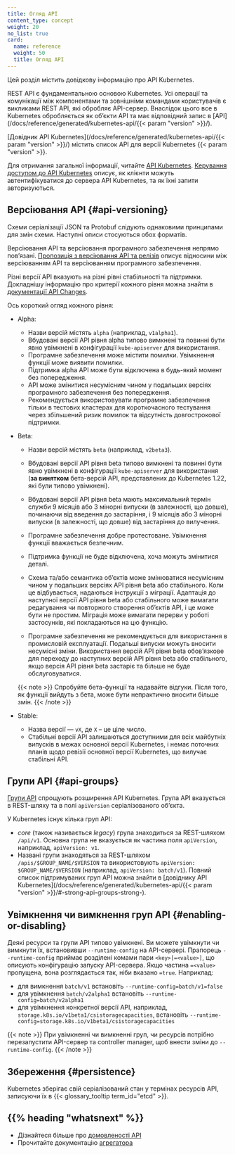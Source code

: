 ```yaml
---
title: Огляд API
content_type: concept
weight: 20
no_list: true
card:
  name: reference
  weight: 50
  title: Огляд API
---
```


<!-- overview -->

Цей розділ містить довідкову інформацію про API Kubernetes.

REST API є фундаментальною основою Kubernetes. Усі операції та комунікації між компонентами та зовнішніми командами користувачів є викликами REST API, які обробляє API-сервер. Внаслідок цього все в Kubernetes обробляється як обʼєкти API та має відповідний запис в [API](/docs/reference/generated/kubernetes-api/{{< param "version" >}}/).

[Довідник API Kubernetes](/docs/reference/generated/kubernetes-api/{{< param "version" >}}/) містить список API для версії Kubernetes {{< param "version" >}}.

Для отримання загальної інформації, читайте [API Kubernetes](/uk/docs/concepts/overview/kubernetes-api/). [Керування доступом до API Kubernetes](/uk/docs/concepts/security/controlling-access/) описує, як клієнти можуть автентифікуватися до сервера API Kubernetes, та як їхні запити авторизуються.

## Версіювання API {#api-versioning}

Схеми серіалізації JSON та Protobuf слідують однаковими принципами для змін схеми. Наступні описи стосуються обох форматів.

Версіювання API та версіювання програмного забезпечення непрямо повʼязані. [Пропозиція з версіювання API та релізів](https://git.k8s.io/sig-release/release-engineering/versioning.md) описує відносини між версіюванням API та версіюванням програмного забезпечення.

Різні версії API вказують на різні рівні стабільності та підтримки. Докладнішу інформацію про критерії кожного рівня можна знайти в [документації API Changes](https://git.k8s.io/community/contributors/devel/sig-architecture/api_changes.md#alpha-beta-and-stable-versions).

Ось короткий огляд кожного рівня:

- Alpha:
  - Назви версій містять `alpha` (наприклад, `v1alpha1`).
  - Вбудовані версії API рівня alpha типово вимкнені та повинні бути явно увімкнені в конфігурації `kube-apiserver` для використання.
  - Програмне забезпечення може містити помилки. Увімкнення функції може виявити помилки.
  - Підтримка alpha API може бути відключена в будь-який момент без попередження.
  - API може змінитися несумісним чином у подальших версіях програмного забезпечення без попередження.
  - Рекомендується використовувати програмне забезпечення тільки в тестових кластерах для короткочасного тестування через збільшений ризик помилок та відсутність довгострокової підтримки.

- Beta:
  - Назви версій містять `beta` (наприклад, `v2beta3`).
  - Вбудовані версії API рівня beta типово вимкнені та повинні бути явно увімкнені в конфігурації `kube-apiserver` для використання (**за винятком** бета-версій API, представлених до Kubernetes 1.22, які були типово увімкнені).
  - Вбудовані версії API рівня beta мають максимальний термін служби 9 місяців або 3 мінорні випуски (в залежності, що довше), починаючи від введення до застаріння, і 9 місяців або 3 мінорні випуски (в залежності, що довше) від застаріння до вилучення.
  - Програмне забезпечення добре протестоване. Увімкнення функції вважається безпечним.
  - Підтримка функції не буде відключена, хоча можуть змінитися деталі.

  - Схема та/або семантика обʼєктів може змінюватися несумісним чином у подальших версіях API рівня beta або стабільного. Коли це відбувається, надаються інструкції з міграції. Адаптація до наступної версії API рівня beta або стабільного може вимагати редагування чи повторного створення обʼєктів API, і це може бути не простим. Міграція може вимагати перерви у роботі застосунків, які покладаються на цю функцію.
  - Програмне забезпечення не рекомендується для використання в промисловій експлуатації. Подальші випуски можуть вносити несумісні зміни. Використання версій API рівня beta обовʼязкове для переходу до наступних версій API рівня beta або стабільного, якщо версія API рівня beta застаріє та більше не буде обслуговуватися.

  {{< note >}}
  Спробуйте бета-функції та надавайте відгуки. Після того, як функції вийдуть з бета, може бути непрактично вносити більше змін.
  {{< /note >}}

- Stable:
  - Назва версії — `vX`, де `X` – це ціле число.
  - Стабільні версії API залишаються доступними для всіх майбутніх випусків в межах основної версії Kubernetes, і немає поточних планів щодо ревізії основної версії Kubernetes, що вилучає стабільні API.

## Групи API {#api-groups}

[Групи API](https://git.k8s.io/design-proposals-archive/api-machinery/api-group.md) спрощують розширення API Kubernetes. Група API вказується в REST-шляху та в полі `apiVersion` серіалізованого обʼєкта.

У Kubernetes існує кілька груп API:

- *core* (також називається *legacy*) група знаходиться за REST-шляхом `/api/v1`. Основна група не вказується як частина поля `apiVersion`, наприклад, `apiVersion: v1`.
- Названі групи знаходяться за REST-шляхом `/apis/$GROUP_NAME/$VERSION` та використовують `apiVersion: $GROUP_NAME/$VERSION` (наприклад, `apiVersion: batch/v1`). Повний список підтримуваних груп API можна знайти в [довіднику API Kubernetes](/docs/reference/generated/kubernetes-api/{{< param "version" >}}/#-strong-api-groups-strong-).

## Увімкнення чи вимкнення груп API {#enabling-or-disabling}

Деякі ресурси та групи API типово увімкнені. Ви можете увімкнути чи вимкнути їх, встановивши `--runtime-config` на API-сервері. Прапорець `--runtime-config` приймає розділені комами пари `<key>[=<value>]`, що описують конфігурацію запуску API-сервера. Якщо частина `=<value>` пропущена, вона розглядається так, ніби вказано `=true`. Наприклад:

- для вимкнення `batch/v1` встановіть `--runtime-config=batch/v1=false`
- для увімкнення `batch/v2alpha1` встановіть `--runtime-config=batch/v2alpha1`
- для увімкнення конкретної версії API, наприклад, `storage.k8s.io/v1beta1/csistoragecapacities`, встановіть `--runtime-config=storage.k8s.io/v1beta1/csistoragecapacities`

{{< note >}}
При увімкненні чи вимкненні груп, чи ресурсів потрібно перезапустити API-сервер та controller manager, щоб внести зміни до `--runtime-config`.
{{< /note >}}

## Збереження {#persistence}

Kubernetes зберігає свій серіалізований стан у термінах ресурсів API, записуючи їх в {{< glossary_tooltip term_id="etcd" >}}.

## {{% heading "whatsnext" %}}

- Дізнайтеся більше про [домовленості API](https://git.k8s.io/community/contributors/devel/sig-architecture/api-conventions.md#api-conventions)
- Прочитайте документацію [агрегатора](https://git.k8s.io/design-proposals-archive/api-machinery/aggregated-api-servers.md)
